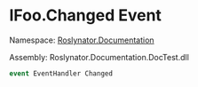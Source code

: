# IFoo\.Changed Event

Namespace: [Roslynator.Documentation](../../README.md)

Assembly: Roslynator\.Documentation\.DocTest\.dll

```csharp
event EventHandler Changed
```


